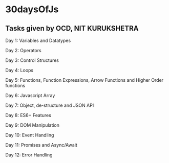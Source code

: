 # 30daysOfJs
Tasks given by OCD, NIT KURUKSHETRA
-----------------------------------
Day 1: Variables and Datatypes

Day 2: Operators   

Day 3: Control Structures   

Day 4: Loops

Day 5: Functions, Function Expressions, Arrow Functions and Higher Order functions

Day 6: Javascript Array

Day 7: Object, de-structure and JSON API

Day 8: ES6+ Features

Day 9: DOM Manipulation

Day 10: Event Handling

Day 11: Promises and Async/Await

Day 12: Error Handling 

